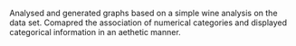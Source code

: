 Analysed and generated graphs based on a simple wine analysis on the data set. Comapred the association of numerical categories and displayed categorical information in an aethetic manner.
